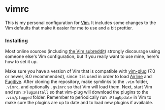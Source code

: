 # vimrc
This is my personal configuration for [Vim](http://www.vim.org/). It includes
some changes to the Vim defaults that make it easier for me to use and a bit
prettier.

### Installing
Most online sources (including [the Vim subreddit](http://reddit.com/r/vim/))
strongly discourage using someone else's Vim configuration, but if you really
want to use mine, here's how to set it up.

Make sure you have a version of Vim that is compatible with
[vim-plug](https://github.com/junegunn/vim-plug/) (7.0 or newer, 8.0
recommended), since it is used in order to load
[Airline](https://github.com/vim-airline/vim-airline/) and
[Fugitive](https://github.com/tpope/vim-fugitive/). After cloning the
repository, make symlinks to the `.vim` folder, `.vimrc`, and optionally
`.gvimrc` so that Vim will load them. Next, start Vim and run `:PlugInstall`
so that vim-plug will download the plugins to the `.vim/plugged` folder.
Remember to periodically run `:PlugUpdate` in Vim to make sure the plugins are
up to date and to load new plugins if available.
